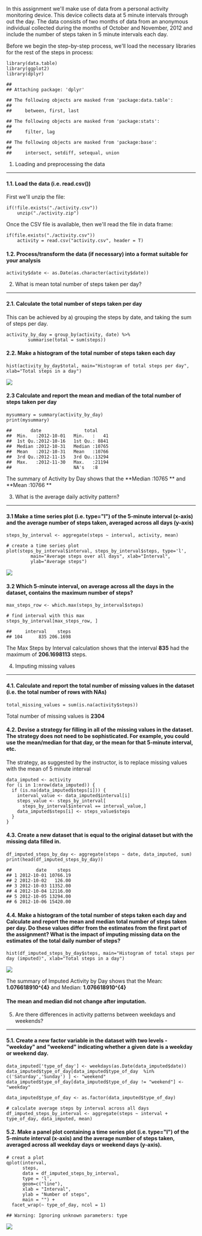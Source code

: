 In this assignment we'll make use of data from a personal activity
monitoring device. This device collects data at 5 minute intervals
through out the day. The data consists of two months of data from an
anonymous individual collected during the months of October and
November, 2012 and include the number of steps taken in 5 minute
intervals each day.

Before we begin the step-by-step process, we'll load the necessary
libraries for the rest of the steps in process:

    library(data.table)
    library(ggplot2)
    library(dplyr)

    ## 
    ## Attaching package: 'dplyr'

    ## The following objects are masked from 'package:data.table':
    ## 
    ##     between, first, last

    ## The following objects are masked from 'package:stats':
    ## 
    ##     filter, lag

    ## The following objects are masked from 'package:base':
    ## 
    ##     intersect, setdiff, setequal, union

1. Loading and preprocessing the data
-------------------------------------

#### 1.1. Load the data (i.e. read.csv())

First we'll unzip the file:

    if(!file.exists("./activity.csv"))
        unzip("./activity.zip")

Once the CSV file is available, then we'll read the file in data frame:

    if(file.exists("./activity.csv"))
        activity = read.csv("activity.csv", header = T)

#### 1.2. Process/transform the data (if necessary) into a format suitable for your analysis

    activity$date <- as.Date(as.character(activity$date))

2. What is mean total number of steps taken per day?
----------------------------------------------------

#### 2.1. Calculate the total number of steps taken per day

This can be achieved by a) grouping the steps by date, and taking the
sum of steps per day.

    activity_by_day = group_by(activity, date) %>%
            summarise(total = sum(steps))

#### 2.2. Make a histogram of the total number of steps taken each day

    hist(activity_by_day$total, main="Histogram of total steps per day", xlab="Total steps in a day")

![](PA1_template_files/figure-markdown_strict/unnamed-chunk-6-1.png)

#### 2.3 Calculate and report the mean and median of the total number of steps taken per day

    mysummary = summary(activity_by_day)
    print(mysummary)

    ##       date                total      
    ##  Min.   :2012-10-01   Min.   :   41  
    ##  1st Qu.:2012-10-16   1st Qu.: 8841  
    ##  Median :2012-10-31   Median :10765  
    ##  Mean   :2012-10-31   Mean   :10766  
    ##  3rd Qu.:2012-11-15   3rd Qu.:13294  
    ##  Max.   :2012-11-30   Max.   :21194  
    ##                       NA's   :8

The summary of Activity by Day shows that the **Median :10765 ** and
**Mean :10766 **

3. What is the average daily activity pattern?
----------------------------------------------

#### 3.1 Make a time series plot (i.e. type="l") of the 5-minute interval (x-axis) and the average number of steps taken, averaged across all days (y-axis)

    steps_by_interval <- aggregate(steps ~ interval, activity, mean)
        
    # create a time series plot 
    plot(steps_by_interval$interval, steps_by_interval$steps, type='l', 
             main="Average steps over all days", xlab="Interval", 
             ylab="Average steps")

![](PA1_template_files/figure-markdown_strict/unnamed-chunk-8-1.png)

#### 3.2 Which 5-minute interval, on average across all the days in the dataset, contains the maximum number of steps?

    max_steps_row <- which.max(steps_by_interval$steps)
        
    # find interval with this max
    steps_by_interval[max_steps_row, ]

    ##     interval    steps
    ## 104      835 206.1698

The Max Steps by Interval calculation shows that the interval **835**
had the maximum of **206.1698113** steps.

4. Imputing missing values
--------------------------

#### 4.1. Calculate and report the total number of missing values in the dataset (i.e. the total number of rows with NAs)

    total_missing_values = sum(is.na(activity$steps))

Total number of missing values is **2304**

#### 4.2. Devise a strategy for filling in all of the missing values in the dataset. The strategy does not need to be sophisticated. For example, you could use the mean/median for that day, or the mean for that 5-minute interval, etc.

The strategy, as suggested by the instructor, is to replace missing
values with the mean of 5 minute interval

    data_imputed <- activity
    for (i in 1:nrow(data_imputed)) {
      if (is.na(data_imputed$steps[i])) {
        interval_value <- data_imputed$interval[i]
        steps_value <- steps_by_interval[
          steps_by_interval$interval == interval_value,]
        data_imputed$steps[i] <- steps_value$steps
      }
    }

#### 4.3. Create a new dataset that is equal to the original dataset but with the missing data filled in.

    df_imputed_steps_by_day <- aggregate(steps ~ date, data_imputed, sum)
    print(head(df_imputed_steps_by_day))

    ##         date    steps
    ## 1 2012-10-01 10766.19
    ## 2 2012-10-02   126.00
    ## 3 2012-10-03 11352.00
    ## 4 2012-10-04 12116.00
    ## 5 2012-10-05 13294.00
    ## 6 2012-10-06 15420.00

#### 4.4. Make a histogram of the total number of steps taken each day and Calculate and report the mean and median total number of steps taken per day. Do these values differ from the estimates from the first part of the assignment? What is the impact of imputing missing data on the estimates of the total daily number of steps?

    hist(df_imputed_steps_by_day$steps, main="Histogram of total steps per day (imputed)", xlab="Total steps in a day")

![](PA1_template_files/figure-markdown_strict/unnamed-chunk-13-1.png)

The summary of Imputed Activity by Day shows that the Mean:
**1.076618910^{4}** and Median: **1.076618910^{4}**

#### The mean and median did not change after imputation.

5. Are there differences in activity patterns between weekdays and weekends?
----------------------------------------------------------------------------

#### 5.1. Create a new factor variable in the dataset with two levels - "weekday" and "weekend" indicating whether a given date is a weekday or weekend day.

    data_imputed['type_of_day'] <- weekdays(as.Date(data_imputed$date))
    data_imputed$type_of_day[data_imputed$type_of_day  %in% c('Saturday','Sunday') ] <- "weekend"
    data_imputed$type_of_day[data_imputed$type_of_day != "weekend"] <- "weekday"    
        
    data_imputed$type_of_day <- as.factor(data_imputed$type_of_day)
        
    # calculate average steps by interval across all days
    df_imputed_steps_by_interval <- aggregate(steps ~ interval + type_of_day, data_imputed, mean)

#### 5.2. Make a panel plot containing a time series plot (i.e. type="l") of the 5-minute interval (x-axis) and the average number of steps taken, averaged across all weekday days or weekend days (y-axis).

    # creat a plot
    qplot(interval, 
          steps, 
          data = df_imputed_steps_by_interval, 
          type = 'l', 
          geom=c("line"),
          xlab = "Interval", 
          ylab = "Number of steps", 
          main = "") +
      facet_wrap(~ type_of_day, ncol = 1)

    ## Warning: Ignoring unknown parameters: type

![](PA1_template_files/figure-markdown_strict/unnamed-chunk-15-1.png)
